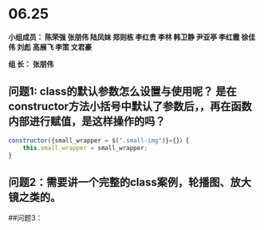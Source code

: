 # **06.25**

**小组成员： 陈荣强 张朋伟 陆凤妹  郑则栋 李红贵 李林 韩卫静 尹亚亭 李红霞  徐佳伟  刘彪  高展飞 李策  文君豪**

**组       长： 张朋伟**


## 问题1: class的默认参数怎么设置与使用呢？ 是在constructor方法小括号中默认了参数后，，再在函数内部进行赋值，是这样操作的吗？
```javascript
constructor({small_wrapper = $(".small-img")}={}）{
    this.small_wrapper = small_wrapper; 
}
```

## 问题2：需要讲一个完整的class案例，轮播图、放大镜之类的。

##问题3：